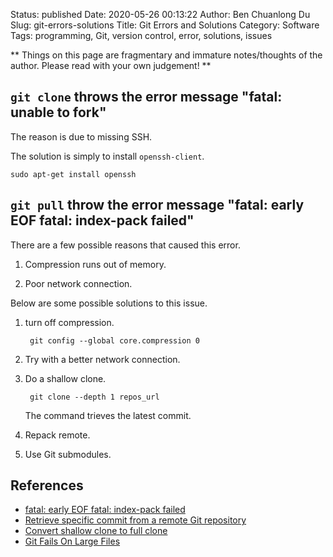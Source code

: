 Status: published
Date: 2020-05-26 00:13:22
Author: Ben Chuanlong Du
Slug: git-errors-solutions
Title: Git Errors and Solutions
Category: Software
Tags: programming, Git, version control, error, solutions, issues

**
Things on this page are fragmentary and immature notes/thoughts of the author.
Please read with your own judgement!
**

## `git clone` throws the error message "fatal: unable to fork"

The reason is due to missing SSH.

The solution is simply to install `openssh-client`.

    sudo apt-get install openssh

## `git pull` throw the error message "fatal: early EOF fatal: index-pack failed"

There are a few possible reasons that caused this error.

1. Compression runs out of memory.

2. Poor network connection.

Below are some possible solutions to this issue.

1. turn off compression.

        git config --global core.compression 0

2. Try with a better network connection.

3. Do a shallow clone.

        git clone --depth 1 repos_url

    The command trieves the latest commit.

4. Repack remote.

5. Use Git submodules.

## References

- [fatal: early EOF fatal: index-pack failed](http://stackoverflow.com/questions/21277806/fatal-early-eof-fatal-index-pack-failed)
- [Retrieve specific commit from a remote Git repository](http://stackoverflow.com/questions/14872486/retrieve-specific-commit-from-a-remote-git-repository/30701724#30701724)
- [Convert shallow clone to full clone](http://stackoverflow.com/questions/6802145/convert-shallow-clone-to-full-clone/6802238#6802238)
- [Git Fails On Large Files](http://blog.dinaburg.org/2013/07/git-fails-on-large-files.html)
